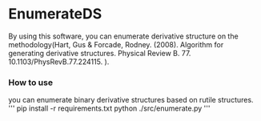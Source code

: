 # EnumerateDS
By using this software, you can enumerate derivative structure on the methodology(Hart, Gus & Forcade, Rodney. (2008). Algorithm for generating derivative structures. Physical Review B. 77. 10.1103/PhysRevB.77.224115. ).

### How to use
you can enumerate binary derivative structures based on rutile structures.
'''
pip install -r requirements.txt
python ./src/enumerate.py
'''


